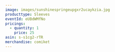 ```yaml
---
image: images/sunshinespringeupgxr2ucaykzia.jpg
producttype: Sleeves
eventId: eUBdWMfNo
pricings:
  - quantity: 1
    price: 25
asin: s-s1cg2-rTR
merchandise: comiket
---
```

